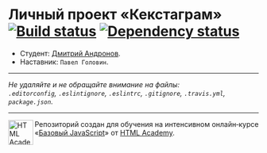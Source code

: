 # Личный проект «Кекстаграм» [![Build status][travis-image]][travis-url] [![Dependency status][dependency-image]][dependency-url]

* Студент: [Дмитрий Андронов](https://up.htmlacademy.ru/javascript/4/user/33082).
* Наставник: `Павел Головин`.

---

_Не удаляйте и не обращайте внимание на файлы:_<br>
_`.editorconfig`, `.eslintignore`, `.eslintrc`, `.gitignore`, `.travis.yml`, `package.json`._

---

<a href="https://htmlacademy.ru/intensive/javascript"><img align="left" width="50" height="50" title="HTML Academy" src="https://up.htmlacademy.ru/static/img/intensive/javascript/logo-for-github.svg"></a>

Репозиторий создан для обучения на интенсивном онлайн‑курсе «[Базовый JavaScript](https://htmlacademy.ru/intensive/javascript)» от [HTML Academy](https://htmlacademy.ru).

[travis-image]: https://travis-ci.org/htmlacademy-javascript/33082-kekstagram.svg?branch=master
[travis-url]: https://travis-ci.org/htmlacademy-javascript/33082-kekstagram
[dependency-image]: https://david-dm.org/htmlacademy-javascript/33082-kekstagram.svg?style=flat-square
[dependency-url]: https://david-dm.org/htmlacademy-javascript/33082-kekstagram
